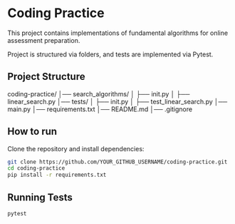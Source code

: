 # Coding Practice

This project contains implementations of fundamental algorithms for online assessment preparation.

Project is structured via folders, and tests are implemented via Pytest.

## Project Structure

coding-practice/
│── search_algorithms/
│   ├── init.py
│   ├── linear_search.py
│── tests/
│   ├── init.py
│   ├── test_linear_search.py
│── main.py
│── requirements.txt
│── README.md
│── .gitignore

## How to run
Clone the repository and install dependencies:
```bash
git clone https://github.com/YOUR_GITHUB_USERNAME/coding-practice.git
cd coding-practice
pip install -r requirements.txt
```

## Running Tests
```bash
pytest
```
